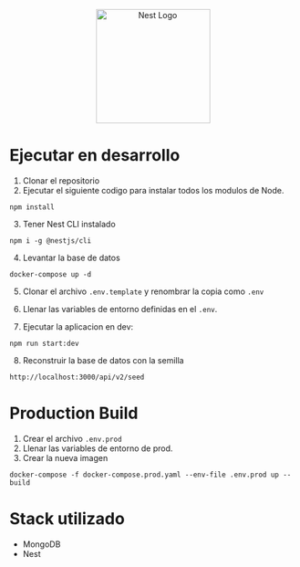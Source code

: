 <p align="center">
  <a href="http://nestjs.com/" target="blank"><img src="https://nestjs.com/img/logo-small.svg" width="200" alt="Nest Logo" /></a>
</p>

# Ejecutar en desarrollo

1. Clonar el repositorio
2. Ejecutar el siguiente codigo para instalar todos los modulos de Node.

``` console
npm install
```

3. Tener Nest CLI instalado

``` console
npm i -g @nestjs/cli
```

4. Levantar la base de datos

``` console
docker-compose up -d
```

5. Clonar el archivo ```.env.template``` y renombrar la copia como ```.env```

6. Llenar las variables de entorno definidas en el ```.env```.

7. Ejecutar la aplicacion en dev:

```
npm run start:dev
```

8. Reconstruir la base de datos con la semilla

``` console
http://localhost:3000/api/v2/seed
```

# Production Build

1. Crear el archivo ```.env.prod```
2. Llenar las variables de entorno de prod.
3. Crear la nueva imagen

``` console
docker-compose -f docker-compose.prod.yaml --env-file .env.prod up --build
```

# Stack utilizado

* MongoDB
* Nest
